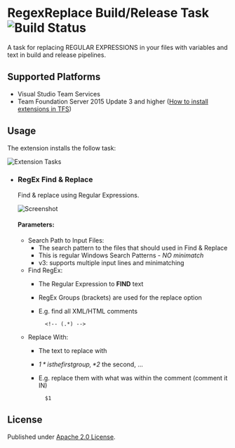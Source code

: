 # RegexReplace Build/Release Task ![Build Status](https://knom.visualstudio.com/_apis/public/build/definitions/969cb309-5d7f-427d-b48a-43eeac3c4aaf/21/badge)
A task for replacing REGULAR EXPRESSIONS in your files with variables and text in build and release pipelines.

## Supported Platforms ##
* Visual Studio Team Services
* Team Foundation Server 2015 Update 3 and higher ([How to install extensions in TFS](https://www.visualstudio.com/en-us/docs/marketplace/get-tfs-extensions))

## Usage ##
The extension installs the follow task:

![Extension Tasks](https://raw.githubusercontent.com/knom/vsts-regex-tasks/master/docs/addtask.png "Extension Tasks")

* ### RegEx Find & Replace
    Find & replace using Regular Expressions.
    
    ![Screenshot](https://raw.githubusercontent.com/knom/vsts-regex-tasks/master/docs/regexreplace.png "Screenshot")
    
    #### Parameters: ####
    * Search Path to Input Files: 
        * The search pattern to the files that should used in Find & Replace
        * This is regular Windows Search Patterns - *NO minimatch*
		* v3: supports multiple input lines and minimatching
    * Find RegEx:
        * The Regular Expression to **FIND** text
        * RegEx Groups (brackets) are used for the replace option
        * E.g. find all XML/HTML comments

                <!-- (.*) -->
    * Replace With:
        * The text to replace with
        * *$1* is the first group, *$2* the second, ...
        * E.g. replace them with what was within the comment (comment it IN)
        
                $1

## License ##
Published under [Apache 2.0 License](https://github.com/knom/vsts-markdown-tasks/blob/master/LICENSE).
